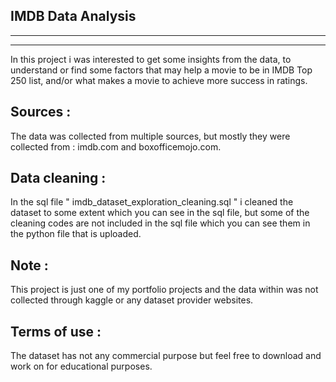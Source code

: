 IMDB Data Analysis
------------------------------------------------------------------------------------------------------------------------------
------------------------------------------------------------------------------------------------------------------------------
------------------------------------------------------------------------------------------------------------------------------
In this project i was interested to get some insights from the data,
to understand or find some factors that may help a movie to be in IMDB Top 250 list,
and/or what makes a movie to achieve more success in ratings.

Sources :
-------
The data was collected from multiple sources, but mostly they were collected from :         imdb.com    and    boxofficemojo.com.


Data cleaning :
-------
In the sql file " imdb_dataset_exploration_cleaning.sql " i cleaned the dataset to some extent which you can see in the sql file,
but some of the cleaning codes are not included in the sql file which you can see them in the python file that is uploaded.


Note :
-------
This project is just one of my portfolio projects and the data within was not collected through kaggle or any dataset provider websites.


Terms of use :
-------
The dataset has not any commercial purpose but feel free to download and work on for educational purposes.
